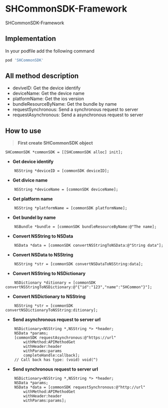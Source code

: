 # SHCommonSDK-Framework

 SHCommonSDK-Framework

## Implementation

In your podfile add the following command

```ruby
pod 'SHCommonSDK'
```

## All method description

- deviveID: Get the device identify
- deviceName: Get the device name
- platformName: Get the ios version
- bundleResourceByName: Get the bundle by name
- requestSynchronous: Send a synchronous request to server
- requestAsynchronous: Send a asynchronous request to server

## How to use

> **First create SHCommonSDK object**

```objc
SHCommonSDK *commonSDK = [[SHCommonSDK alloc] init];
```

- **Get device identify**

```objc
    NSString *deviceID = [commonSDK deviceID];
```

- **Get divice name**

```objc
    NSString *deviceName = [commonSDK deviceName];
```

- **Get platform name**

```objc
    NSString *platformName = [commonSDK platformName];
```

- **Get bundel by name**

```objc
    NSBundle *bundle = [commonSDK bundleResourceByName:@"The name];
```

- **Convert NSString to NSData**

```objc
    NSData *data = [commonSDK convertNSStringToNSData:@"String data"];
```

- **Convert NSData to NSString**

```objc
    NSString *str = [commonSDK convertNSDataToNSString:data];
```

- **Convert NSString to NSDictionary**

```objc
    NSDictionary *ditionary = [commonSDK convertNSStringToNSDictionary:@"{"id":"123","name":"SHCommon"}"];
```

- **Convert NSDictionary to NSString**

```objc
    NSString *str = [commonSDK convertNSDictionaryToNSString:ditionary];
```

- **Send asynchronous request to server url**

```objc
    NSDictionary<NSString *,NSString *> *header;
    NSData *params;
    [commonSDK requestAsynchronous:@"https://url"
        withMethod:APIMethodGet
        withHeader:header
        withParams:params
        completeHandle:callback];
    // Call back has type: (void) void(^)
```

- **Send synchronous request to server url**

```objc
    NSDictionary<NSString *,NSString *> *header;
    NSData *params;
    NSData *data = [commonSDK requestSynchronous:@"http://url"
        withMethod:APIMethodGet
        withHeader:header
        withParams:params];
```
